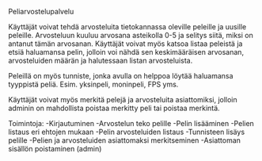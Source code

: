 Peliarvostelupalvelu 

Käyttäjät voivat tehdä arvosteluita tietokannassa oleville peleille 
ja uusille peleille. Arvosteluun kuuluu arvosana asteikolla 0-5 
ja selitys siitä, miksi on antanut tämän arvosanan. Käyttäjät voivat myös
katsoa listaa peleistä ja etsiä haluamansa pelin, jolloin voi nähdä
sen keskimääräisen arvosanan, arvosteluiden määrän ja halutessaan 
listan arvosteluista.

Peleillä on myös tunniste, jonka avulla on helppoa löytää haluamansa 
tyyppistä peliä. Esim. yksinpeli, moninpeli, FPS yms.

Käyttäjät voivat myös merkitä pelejä ja arvosteluita asiattomiksi, jolloin
adminin on mahdollista poistaa merkitty peli tai poistaa merkintä.

Toimintoja:
	-Kirjautuminen
	-Arvostelun teko pelille
	-Pelin lisääminen
	-Pelien listaus eri ehtojen mukaan
	-Pelin arvosteluiden listaus
	-Tunnisteen lisäys pelille
	-Pelien ja arvosteluiden asiattomaksi merkitseminen
	-Asiattoman sisällön poistaminen (admin)
	